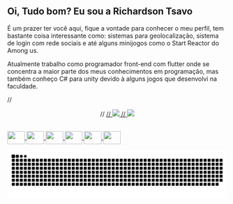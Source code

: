 ## Oi, Tudo bom? Eu sou a Richardson Tsavo
É um prazer ter você aqui, fique a vontade para conhecer o meu perfil, tem bastante coisa interessante como: sistemas para geolocalização,
sistema de login com rede sociais e até alguns minijogos como o Start Reactor do Among us.

Atualmente trabalho como programador front-end com flutter onde se concentra a maior parte dos meus conhecimentos em programação, mas também conheço C# para unity devido à alguns jogos que desenvolvi na faculdade.

//<div align="center">
//  <a href="https://github.com/RichardsonTsavo">
//  <img height="180em" src="https://github-readme-stats.vercel.app/api?username=RichardsonTsavo&show_icons=true&theme=dracula&include_all_commits=true&count_private=true"/>
//  <img height="180em" src="https://github-readme-stats.vercel.app/api/top-langs/?username=RichardsonTsavo&layout=compact&langs_count=7&theme=dracula"/>

</div>
  <div style="display: inline_block"><br>
  <img align="center" height="30" width="40" src="https://cdn.jsdelivr.net/gh/devicons/devicon/icons/android/android-original.svg">
  <img align="center" height="30" width="40" src="https://cdn.jsdelivr.net/gh/devicons/devicon/icons/apple/apple-original.svg">
  <img align="center" height="30" width="40" src="https://cdn.jsdelivr.net/gh/devicons/devicon/icons/flutter/flutter-original.svg">
    <img align="center" height="30" width="40" src="https://cdn.jsdelivr.net/gh/devicons/devicon/icons/csharp/csharp-original.svg">
  <img align="center" height="30" width="40" src="https://cdn.jsdelivr.net/gh/devicons/devicon/icons/unity/unity-original.svg">
  <img align="center" height="30" width="40" src="https://cdn.jsdelivr.net/gh/devicons/devicon/icons/trello/trello-plain.svg"> 
</div>
  
![Snake animation](https://github.com/RichardsonTsavo/RichardsonTsavo/blob/output/github-contribution-grid-snake.svg)

